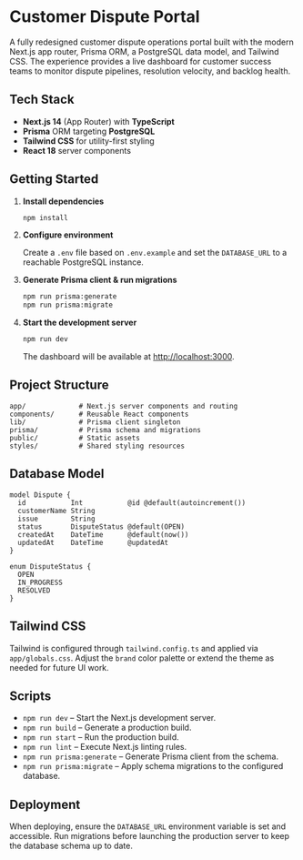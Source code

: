 # Customer Dispute Portal

A fully redesigned customer dispute operations portal built with the modern Next.js app router, Prisma ORM, a PostgreSQL data model, and Tailwind CSS. The experience provides a live dashboard for customer success teams to monitor dispute pipelines, resolution velocity, and backlog health.

## Tech Stack

- **Next.js 14** (App Router) with **TypeScript**
- **Prisma** ORM targeting **PostgreSQL**
- **Tailwind CSS** for utility-first styling
- **React 18** server components

## Getting Started

1. **Install dependencies**

   ```bash
   npm install
   ```

2. **Configure environment**

   Create a `.env` file based on `.env.example` and set the `DATABASE_URL` to a reachable PostgreSQL instance.

3. **Generate Prisma client & run migrations**

   ```bash
   npm run prisma:generate
   npm run prisma:migrate
   ```

4. **Start the development server**

   ```bash
   npm run dev
   ```

   The dashboard will be available at [http://localhost:3000](http://localhost:3000).

## Project Structure

```
app/             # Next.js server components and routing
components/      # Reusable React components
lib/             # Prisma client singleton
prisma/          # Prisma schema and migrations
public/          # Static assets
styles/          # Shared styling resources
```

## Database Model

```prisma
model Dispute {
  id           Int           @id @default(autoincrement())
  customerName String
  issue        String
  status       DisputeStatus @default(OPEN)
  createdAt    DateTime      @default(now())
  updatedAt    DateTime      @updatedAt
}

enum DisputeStatus {
  OPEN
  IN_PROGRESS
  RESOLVED
}
```

## Tailwind CSS

Tailwind is configured through `tailwind.config.ts` and applied via `app/globals.css`. Adjust the `brand` color palette or extend the theme as needed for future UI work.

## Scripts

- `npm run dev` – Start the Next.js development server.
- `npm run build` – Generate a production build.
- `npm run start` – Run the production build.
- `npm run lint` – Execute Next.js linting rules.
- `npm run prisma:generate` – Generate Prisma client from the schema.
- `npm run prisma:migrate` – Apply schema migrations to the configured database.

## Deployment

When deploying, ensure the `DATABASE_URL` environment variable is set and accessible. Run migrations before launching the production server to keep the database schema up to date.
